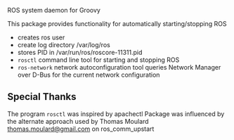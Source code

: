 ROS system daemon for Groovy

This package provides functionality for automatically starting/stopping ROS

* creates ros user
* create log directory /var/log/ros
* stores PID in /var/run/ros/roscore-11311.pid
* ```rosctl``` command line tool for starting and stopping ROS
* ```ros-network``` network autoconfiguration tool queries Network Manager over D-Bus for the current network configuration


Special Thanks
----
The program ```rosctl``` was inspired by apachectl
Package was influenced by the alternate approach used by
Thomas Moulard <thomas.moulard@gmail.com> on ros_comm_upstart

